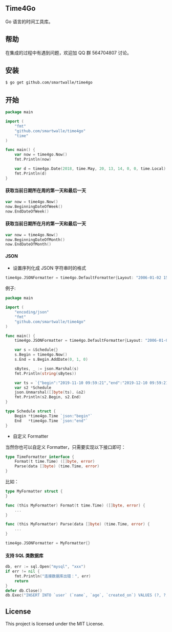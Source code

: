 ## Time4Go

Go 语言的时间工具库。

## 帮助 
在集成的过程中有遇到问题，欢迎加 QQ 群 564704807 讨论。

## 安装
```bash
$ go get github.com/smartwalle/time4go
```

## 开始
```go
package main

import (
	"fmt"
	"github.com/smartwalle/time4go"
	"time"
)

func main() {
	var now = time4go.Now()
	fmt.Println(now)

	var d = time4go.Date(2018, time.May, 20, 13, 14, 0, 0, time.Local)
	fmt.Println(d)
}
```

#### 获取当前日期所在周的第一天和最后一天
```go
var now = time4go.Now()
now.BeginningDateOfWeek()
now.EndDateOfWeek()
```


#### 获取当前日期所在月的第一天和最后一天
```go
var now = time4go.Now()
now.BeginningDateOfMonth()
now.EndDateOfMonth()
```

#### JSON

* 设置序列化成 JSON 字符串时的格式

```go
time4go.JSONFormatter = time4go.DefaultFormatter{Layout: "2006-01-02 15:04:05"}
```

例子:

```go
package main

import (
	"encoding/json"
	"fmt"
	"github.com/smartwalle/time4go"
)

func main() {
	time4go.JSONFormatter = time4go.DefaultFormatter{Layout: "2006-01-02 15:04:05"}

	var s = &Schedule{}
	s.Begin = time4go.Now()
	s.End = s.Begin.AddDate(0, 1, 0)

	sBytes, _ := json.Marshal(s)
	fmt.Println(string(sBytes))

	var ts = `{"begin":"2019-11-10 09:59:21","end":"2019-12-10 09:59:21"}`
	var s2 *Schedule
	json.Unmarshal([]byte(ts), &s2)
	fmt.Println(s2.Begin, s2.End)
}

type Schedule struct {
	Begin *time4go.Time `json:"begin"`
	End   *time4go.Time `json:"end"`
}

```

* 自定义 Formatter

当然你也可以自定义 Formatter，只需要实现以下接口即可：

```go
type TimeFormatter interface {
	Format(t time.Time) ([]byte, error)
	Parse(data []byte) (time.Time, error)
}
```

比如：

```go
type MyFormatter struct {
}

func (this MyFormatter) Format(t time.Time) ([]byte, error) {
	...
}

func (this MyFormatter) Parse(data []byte) (time.Time, error) {
	...
}

time4go.JSONFormatter = MyFormatter{}
```

#### 支持 SQL 类数据库

```go
db, err := sql.Open("mysql", "xxx")
if err != nil {
	fmt.Println("连接数据库出错：", err)
	return
}
defer db.Close()
db.Exec("INSERT INTO `user` (`name`, `age`, `created_on`) VALUES (?, ?, ?)", "test", 18, time4go.Now())
```

## License
This project is licensed under the MIT License.

